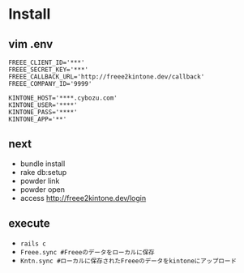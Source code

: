 # Install

## vim .env

```
FREEE_CLIENT_ID='***'
FREEE_SECRET_KEY='***'
FREEE_CALLBACK_URL='http://freee2kintone.dev/callback'
FREEE_COMPANY_ID='9999'

KINTONE_HOST='****.cybozu.com'
KINTONE_USER='****'
KINTONE_PASS='****'
KINTONE_APP='**'
```

## next
* bundle install
* rake db:setup
* powder link
* powder open
* access http://freee2kintone.dev/login

## execute

* `rails c`
* `Freee.sync #Freeeのデータをローカルに保存`
* `Kntn.sync #ローカルに保存されたFreeeのデータをkintoneにアップロード`
